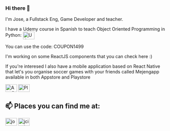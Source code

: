 ### Hi there 👋

I'm Jose, a Fullstack Eng, Game Developer and teacher.


I have a Udemy course in Spanish to teach Object Oriented Programming in Python: <a href="https://www.udemy.com/course/programacion-orientada-a-objetos-haciendo-juegos-con-python/?couponCode=COUPON1499" target="blank"><img align="center" src="https://cdn.jsdelivr.net/npm/simple-icons@3.0.1/icons/udemy.svg" alt="Udemy" height="24" width="36" /></a>

You can use the code: COUPON1499

I'm working on some ReactJS components that you can check here :)

If you're interesed I also have a mobile application based on React Native that let's you organise soccer games with your friends called Mejengapp available in both Appstore and Playstore

<a href="https://apps.apple.com/us/app/mejengapp/id1479790993" target="blank"><img align="center" src="https://cdn.jsdelivr.net/npm/simple-icons@3.0.1/icons/appstore.svg" alt="AppStore" height="24" width="36" /></a>
<a href="https://play.google.com/store/apps/details?id=net.jciccio.mejengapp" target="blank"><img align="center" src="https://cdn.jsdelivr.net/npm/simple-icons@3.0.1/icons/googleplay.svg" alt="Playstore" height="24" width="36" /></a>


## 📫 Places you can find me at:

<a href="https://twitter.com/joseacco12" target="blank"><img align="center" src="https://cdn.jsdelivr.net/npm/simple-icons@3.0.1/icons/twitter.svg" alt="joseacco12" height="24" width="36" /></a>
<a href="https://www.linkedin.com/in/jciccio/" target="blank"><img align="center" src="https://cdn.jsdelivr.net/npm/simple-icons@3.0.1/icons/linkedin.svg" alt="jciccio" height="24" width="36" /></a>




<!--
**jciccio/jciccio** is a ✨ _special_ ✨ repository because its `README.md` (this file) appears on your GitHub profile.

Here are some ideas to get you started:

- 🔭 I’m currently working on ...
- 🌱 I’m currently learning ...
- 👯 I’m looking to collaborate on ...
- 🤔 I’m looking for help with ...
- 💬 Ask me about ...
- 📫 How to reach me: ...
- 😄 Pronouns: ...
- ⚡ Fun fact: ...
-->
